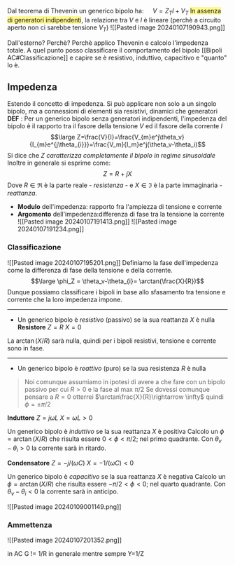 Dal teorema di Thevenin un generico bipolo ha: $\quad V=Z_{T}I+V_T$
<span style="background:#fff88f">In assenza di generatori indipendenti</span>, la relazione tra $V$ e $I$ è lineare (perchè a circuito aperto non ci sarebbe tensione $V_T$)
![[Pasted image 20240107190943.png]]

Dall'esterno? Perchè?
Perchè applico Thevenin e calcolo l'impedenza totale. A quel punto posso classificare il comportamento del bipolo [[Bipoli AC#Classificazione]] e capire se è resistivo, induttivo, capacitivo e "quanto" lo è.

## Impedenza
Estendo il concetto di impedenza. Si può applicare non solo a un singolo bipolo, ma a connessioni di elementi sia resistivi, dinamici che generatori
**DEF** :
 Per un generico bipolo senza generatori indipendenti, l'impedenza del bipolo è il rapporto tra il fasore della tensione $V$ ed il fasore della corrente $I$
 $$\large Z=\frac{V}{I}=\frac{V_{m}e^j\theta_v}{I_{m}e^{j\theta_{i}}}=\frac{V_m}{I_m}e^j(\theta_v-\theta_i)$$
 Si dice che *$Z$ caratterizza completamente il bipolo in regime sinusoidale*
Inoltre in generale si esprime come:
$$Z=R+jX$$
Dove $R\in\Re$ è la parte reale - *resistenza* - e $X\in\Im$ è la parte immaginaria - *reattanza*.
- **Modulo** dell'impedenza: rapporto fra l'ampiezza di tensione e corrente
- **Argomento** dell'impedenza:differenza di fase tra la tensione la corrente
![[Pasted image 20240107191413.png]]
![[Pasted image 20240107191234.png]]



### Classificazione
![[Pasted image 20240107195201.png]]
Definiamo la fase dell'impedenza come la differenza di fase della tensione e della corrente. $$\large \phi_Z = \theta_v-\theta_{i}= \arctan(\frac{X}{R})$$
Dunque possiamo classificare i bipoli in base allo sfasamento tra tensione e corrente che la loro impedenza impone.

---
- Un generico bipolo è *resistivo* (passivo) se la sua reattanza $X$ è nulla
**Resistore**
	$Z = R$ 
	$X=0$

La $\arctan(X/R)$ sarà nulla, quindi per i bipoli resistivi, tensione e corrente sono in fase.

---
- Un generico bipolo è *reattivo* (puro) se la sua resistenza $R$ è nulla
>Noi comunque assumiamo in ipotesi di avere a che fare con un bipolo passivo per cui $R>0$ e la fase al max $\pi/2$
>Se dovessi comunque pensare a $R=0$ otterrei $\arctan\frac{X}{R}\rightarrow \infty$ quindi $\phi = \pm \pi/2$

**Induttore**
	$Z = j\omega L$ 
	$X=\omega L > 0$

Un generico bipolo è *induttivo* se la sua reattanza $X$ è positiva
Calcolo  un $\phi = \arctan(X/R)$ che risulta essere $0<\phi<\pi/2$; nel primo quadrante.
Con $\theta_v-\theta_{i}>0$ la corrente sarà in ritardo.

**Condensatore**
	$Z = -j/(\omega C)$ 
	$X=-1/(\omega C) < 0$

Un generico bipolo è *capacitivo* se la sua reattanza $X$ è negativa
Calcolo  un $\phi = \arctan(X/R)$ che risulta essere $-\pi/2<\phi<0$; nel quarto quadrante.
Con $\theta_v-\theta_{i}<0$ la corrente sarà in anticipo.

![[Pasted image 20240109001149.png]]
### Ammettenza
![[Pasted image 20240107201352.png]]

in AC G != 1/R in generale
mentre sempre Y=1/Z

